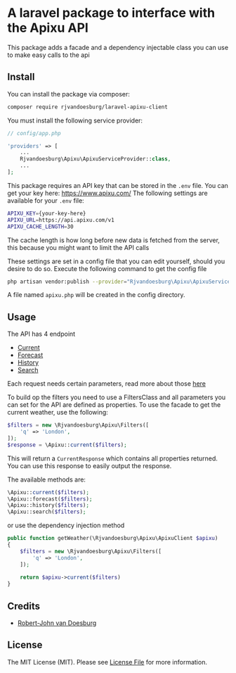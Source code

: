 # A laravel package to interface with the Apixu API

This package adds a facade and a dependency injectable class you can use to make easy calls to the api

## Install

You can install the package via composer:

``` bash
composer require rjvandoesburg/laravel-apixu-client
```

You must install the following service provider:

```php
// config/app.php

'providers' => [
    ...
    Rjvandoesburg\Apixu\ApixuServiceProvider::class,
    ...
];
```

This package requires an API key that can be stored in the `.env` file. You can get your key here: https://www.apixu.com/
The following settings are available for your `.env` file:

```bash
APIXU_KEY={your-key-here}
APIXU_URL=https://api.apixu.com/v1
APIXU_CACHE_LENGTH=30
```

The cache length is how long before new data is fetched from the server, this because you might want to limit the API calls

These settings are set in a config file that you can edit yourself, should you desire to do so.
Execute the following command to get the config file

```bash
php artisan vendor:publish --provider="Rjvandoesburg\Apixu\ApixuServiceProvider"
```

A file named `apixu.php` will be created in the config directory.

## Usage

The API has 4 endpoint
* [Current](https://www.apixu.com/doc/current.aspx)
* [Forecast](https://www.apixu.com/doc/forecast.aspx)
* [History](https://www.apixu.com/doc/history.aspx)
* [Search](https://www.apixu.com/doc/search.aspx)

Each request needs certain parameters, read more about those [here](https://www.apixu.com/doc/request.aspx)

To build op the filters you need to use a FiltersClass and all parameters you can set for the API are defined as properties.
To use the facade to get the current weather, use the following:
```php
$filters = new \Rjvandoesburg\Apixu\Filters([
    'q' => 'London',
]);
$response = \Apixu::current($filters);
```
This will return a `CurrentResponse` which contains all properties returned. 
You can use this response to easily output the response.

The available methods are:
```php
\Apixu::current($filters);
\Apixu::forecast($filters);
\Apixu::history($filters);
\Apixu::search($filters);
```

or use the dependency injection method
```php
public function getWeather(\Rjvandoesburg\Apixu\ApixuClient $apixu)
{
    $filters = new \Rjvandoesburg\Apixu\Filters([
        'q' => 'London',
    ]);
    
    return $apixu->current($filters)
}
```

## Credits

- [Robert-John van Doesburg](https://github.com/rjvandoesburg)

## License

The MIT License (MIT). Please see [License File](LICENSE.md) for more information.
